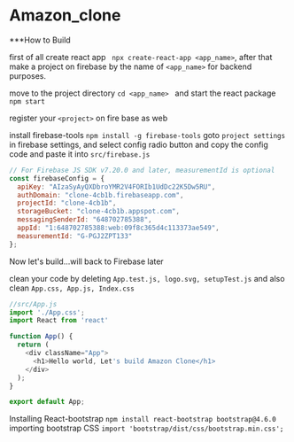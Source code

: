 # Amazon_clone
***How to Build

first of all create react app ``` npx create-react-app <app_name>```, after that make a project on firebase by the name of ```<app_name>``` for backend purposes.

move to the project directory ```cd <app_name> ``` and start the react package ```npm start```

register your ```<project>``` on fire base as web

install firebase-tools ```npm install -g firebase-tools```
goto `project settings` in firebase settings, and select config radio button and copy the config code and paste it into `src/firebase.js`

```js
// For Firebase JS SDK v7.20.0 and later, measurementId is optional
const firebaseConfig = {
  apiKey: "AIzaSyAyQXDbroYMR2V4FORIb1UdDc22K5Dw5RU",
  authDomain: "clone-4cb1b.firebaseapp.com",
  projectId: "clone-4cb1b",
  storageBucket: "clone-4cb1b.appspot.com",
  messagingSenderId: "648702785388",
  appId: "1:648702785388:web:09f8c365d4c113373ae549",
  measurementId: "G-PGJ2ZPT133"
};
```
Now let's build...will back to Firebase later

clean your code by deleting `App.test.js, logo.svg, setupTest.js`
and also clean `App.css, App.js, Index.css`
```js
//src/App.js
import './App.css';
import React from 'react'

function App() {
  return (
    <div className="App">
      <h1>Hello world, Let's build Amazon Clone</h1>
    </div>
  );
}

export default App;
```

Installing React-bootstrap ```npm install react-bootstrap bootstrap@4.6.0```
importing bootstrap CSS ```import 'bootstrap/dist/css/bootstrap.min.css';```
